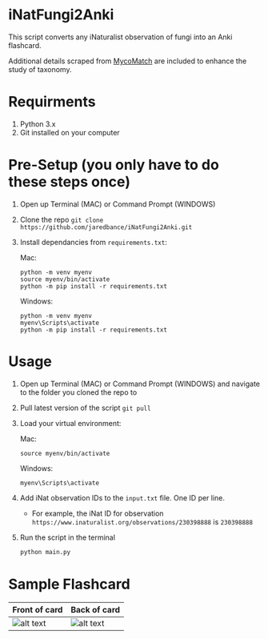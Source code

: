 # iNatFungi2Anki

This script converts any iNaturalist observation of fungi into an Anki flashcard. 

Additional details scraped from [MycoMatch](https://www.mycomatch.com/) are included to enhance the study of taxonomy.

# Requirments
1) Python 3.x
3) Git installed on your computer

# Pre-Setup (you only have to do these steps once)
1) Open up Terminal (MAC) or Command Prompt (WINDOWS)
1) Clone the repo `git clone https://github.com/jaredbance/iNatFungi2Anki.git`
2) Install dependancies from `requirements.txt`:

   Mac:
   ```
   python -m venv myenv
   source myenv/bin/activate
   python -m pip install -r requirements.txt
   ```
   Windows:
   ```
   python -m venv myenv
   myenv\Scripts\activate
   python -m pip install -r requirements.txt
   ```

# Usage
1) Open up Terminal (MAC) or Command Prompt (WINDOWS) and navigate to the folder you cloned the repo to
2) Pull latest version of the script `git pull`
4) Load your virtual environment:

   Mac:
   ```
   source myenv/bin/activate
   ```
   Windows:
   ```
   myenv\Scripts\activate
   ```
6) Add iNat observation IDs to the `input.txt` file. One ID per line.
   - For example, the iNat ID for observation `https://www.inaturalist.org/observations/230398888` is `230398888`
8) Run the script in the terminal
   ```bash
   python main.py
   ```

# Sample Flashcard
Front of card | Back of card
--- | --- 
![alt text](https://raw.githubusercontent.com/jaredbance/iNatFungi2Anki/master/demoPics/1.png) | ![alt text](https://raw.githubusercontent.com/jaredbance/iNatFungi2Anki/master/demoPics/2.png)
